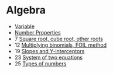 ﻿# Algebra

- [Variable](variable)
- [Number Properties](number-properties)
- 7 [Square root, cube root, other roots](square-root-cube-root)
- 12 [Multiplying binomials, FOIL method](multiplying-binomials-foil-method)
- 19 [Slopes and Y-interceptors](slopes-and-y-interceptors)
- 23 [System of two equations](system-of-two-equations)
- 25 [Types of numbers](types-of-numbers)